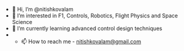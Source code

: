 - 👋 Hi, I’m @nitishkovalam
- 👀 I’m interested in F1, Controls, Robotics, Flight Physics and Space Science 
- 🌱 I’m currently learning advanced control design techniques
- - 📫 How to reach me - nitishkovalam@gmail.com

<!---
nitishkovalam/nitishkovalam is a ✨ special ✨ repository because its `README.md` (this file) appears on your GitHub profile.
You can click the Preview link to take a look at your changes.
--->

